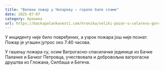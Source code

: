 ```yaml
---
title: "Велики пожар у Челареву – гореле бале сламе"
date: 2025-07-07
category: Хроника
url: https://backapalankavesti.com/hronika/veliki-pozar-u-celarevu-gorele-bale-slame/
---
```


У инциденту није било повређених, а узрок пожара још није познат. Пожар је угашен јутрос око 7:40 часова.

У гашењу пожара су, осим Ватрогасно-спасилачке јединице из Бачке Паланке и Бачког Петровца, учествовала и добровољна ватрогасна друштва из Гложана, Силбаша и Бегеча.
